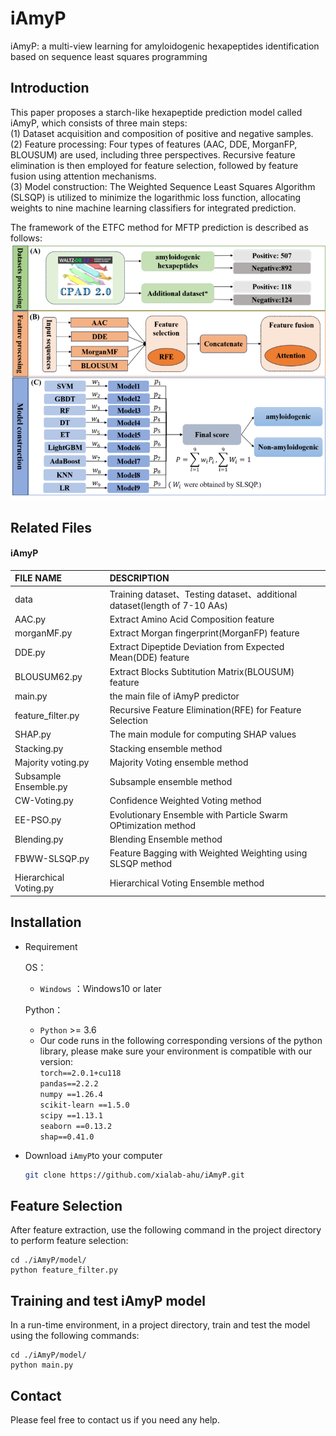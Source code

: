 # iAmyP
iAmyP: a multi-view learning for amyloidogenic hexapeptides identification based on sequence least squares programming

## Introduction
This paper proposes a starch-like hexapeptide prediction model called iAmyP, which consists of three main steps:\
(1) Dataset acquisition and composition of positive and negative samples.\
(2) Feature processing: Four types of features (AAC, DDE, MorganFP, BLOUSUM) are used, including three perspectives. Recursive feature elimination is then employed for feature selection, followed by feature fusion using attention mechanisms.\
(3) Model construction: The Weighted Sequence Least Squares Algorithm (SLSQP) is utilized to minimize the logarithmic loss function, allocating weights to nine machine learning classifiers for integrated prediction.

The framework of the ETFC method for MFTP prediction is described as follows:
![draft](./img.png)

## Related Files

#### iAmyP

| FILE NAME              | DESCRIPTION                                                                             |
|:-----------------------|:----------------------------------------------------------------------------------------|
| data                   | Training dataset、Testing dataset、additional dataset(length of 7-10 AAs)                 
| AAC.py                 | Extract Amino Acid Composition feature                                                  |
| morganMF.py            | Extract Morgan fingerprint(MorganFP) feature                                            |
| DDE.py                 | Extract Dipeptide Deviation from Expected Mean(DDE) feature                             |
| BLOUSUM62.py           | Extract Blocks Subtitution Matrix(BLOUSUM) feature                                      |
| main.py                | the main file of iAmyP predictor                                                        |
| feature_filter.py      | Recursive Feature Elimination(RFE) for Feature Selection                                |
| SHAP.py                | The main module for computing SHAP values                                               |
| Stacking.py            | Stacking ensemble method                                                                |
| Majority voting.py     | Majority Voting ensemble method                                                         |
| Subsample Ensemble.py  | Subsample ensemble method                                                               |
| CW-Voting.py           | Confidence Weighted Voting method                                                       |
| EE-PSO.py              | Evolutionary Ensemble with Particle Swarm OPtimization method                           |
| Blending.py            | Blending Ensemble method                                                                |
| FBWW-SLSQP.py          | Feature Bagging with Weighted Weighting using SLSQP method |
| Hierarchical Voting.py | Hierarchical Voting Ensemble method                                                     |

## Installation
- Requirement

  OS：
  - `Windows` ：Windows10 or later

  Python：
  - `Python` >= 3.6
  - Our code runs in the following corresponding versions of the python library, please make sure your environment is compatible with our version: <br />
  `torch==2.0.1+cu118`<br />
  `pandas==2.2.2`<br />
  `numpy ==1.26.4`<br />
  `scikit-learn ==1.5.0`<br />
  `scipy ==1.13.1`<br />
  `seaborn ==0.13.2`<br />
  `shap==0.41.0`<br />
- Download `iAmyP`to your computer

  ```bash
  git clone https://github.com/xialab-ahu/iAmyP.git
  ```

## Feature Selection
After feature extraction, use the following command in the project directory to perform feature selection:
```shell
cd ./iAmyP/model/
python feature_filter.py
```

## Training and test iAmyP model
In a run-time environment, in a project directory, train and test the model using the following commands:
```shell
cd ./iAmyP/model/
python main.py
```


## Contact
Please feel free to contact us if you need any help.
